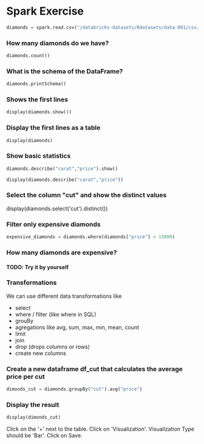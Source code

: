 # Spark Exercise

```python
diamonds = spark.read.csv("/databricks-datasets/Rdatasets/data-001/csv/ggplot2/diamonds.csv", header="true", inferSchema="true")
```

### How many diamonds do we have?
```python
diamonds.count()
```

### What is the schema of the DataFrame?

```python
diamonds.printSchema()
```

### Shows the first lines

```python
display(diamonds.show())
```


### Display the first lines as a table
```python
display(diamonds)
```

### Show basic statistics

```python
diamonds.describe("carat","price").show()
```

```python
display(diamonds.describe("carat","price"))
```

### Select  the column "cut" and show the distinct values

display(diamonds.select('cut').distinct())

### Filter only expensive diamonds

```python
expensive_diamonds = diamonds.where(diamonds["price"] > 15000)
```

### How many diamonds are expensive?
 
#### TODO: Try it by yourself

### Transformations 

We can use different data transformations like
- select
- where / filter (like where in SQL)
- grouBy
- agregations like avg, sum, max, min, mean, count
- limit 
- join
- drop (drops columns or rows)
- create new columns

### Create a new dataframe df_cut that calculates the average price per cut

```python
dimonds_cut = diamonds.groupBy("cut").avg("price")
```

### Display the result

```python
display(dimonds_cut)
```

Click on the '+' next to the table. Click on 'Visualization'. Visualization Type should be 'Bar'. Click on Save.



